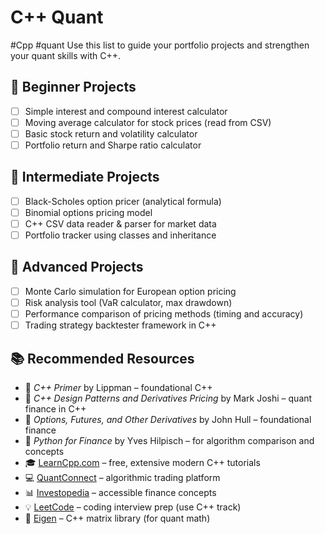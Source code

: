 # C++ Quant 
#Cpp #quant 
Use this list to guide your portfolio projects and strengthen your quant skills with C++.

## 📁 Beginner Projects

- [ ] Simple interest and compound interest calculator
- [ ] Moving average calculator for stock prices (read from CSV)
- [ ] Basic stock return and volatility calculator
- [ ] Portfolio return and Sharpe ratio calculator

## 🔧 Intermediate Projects

- [ ] Black-Scholes option pricer (analytical formula)
- [ ] Binomial options pricing model
- [ ] C++ CSV data reader & parser for market data
- [ ] Portfolio tracker using classes and inheritance

## 🚀 Advanced Projects

- [ ] Monte Carlo simulation for European option pricing
- [ ] Risk analysis tool (VaR calculator, max drawdown)
- [ ] Performance comparison of pricing methods (timing and accuracy)
- [ ] Trading strategy backtester framework in C++

## 📚 Recommended Resources

- 📘 *C++ Primer* by Lippman – foundational C++
- 📘 *C++ Design Patterns and Derivatives Pricing* by Mark Joshi – quant finance in C++
- 📘 *Options, Futures, and Other Derivatives* by John Hull – foundational finance
- 📘 *Python for Finance* by Yves Hilpisch – for algorithm comparison and concepts
- 🎓 [LearnCpp.com](https://www.learncpp.com) – free, extensive modern C++ tutorials
- 💻 [QuantConnect](https://www.quantconnect.com) – algorithmic trading platform
- 📊 [Investopedia](https://www.investopedia.com) – accessible finance concepts
- 💡 [LeetCode](https://leetcode.com) – coding interview prep (use C++ track)
- 📂 [Eigen](https://eigen.tuxfamily.org) – C++ matrix library (for quant math)